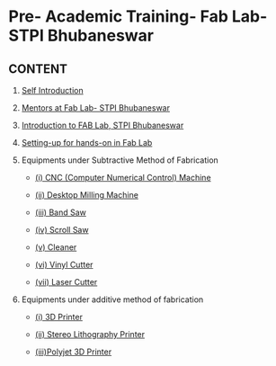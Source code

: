 # Pre- Academic Training- Fab Lab- STPI Bhubaneswar

## CONTENT  

1. [Self Introduction](selfintroduction.md)
2. [Mentors at Fab Lab- STPI Bhubaneswar](mentors.md)


3. [Introduction to FAB Lab, STPI Bhubaneswar](intro-to-fab-lab.md)

4. [Setting-up for hands-on in Fab Lab](setting-up.md)

5. Equipments under Subtractive Method of Fabrication
    - [(i) CNC (Computer Numerical Control) Machine](cnc.md)

    - [(ii) Desktop Milling Machine](desktopmillingmachine.md)

    - [(iii) Band Saw](band-saw.md)

    - [(iv) Scroll Saw](scroll-saw.md)

    - [(v) Cleaner](cleaner.md)

    - [(vi) Vinyl Cutter](vinyl-cutter.md)

    - [(vii) Laser Cutter](laser-cutter.md)

6. Equipments under additive method of fabrication

    - [(i) 3D Printer](3d-printer.md)

    - [(ii) Stereo Lithography Printer](stereolithographyprinter.md)

    - [(iii)Polyjet 3D Printer](polyjet3dprinter.md)
    
















